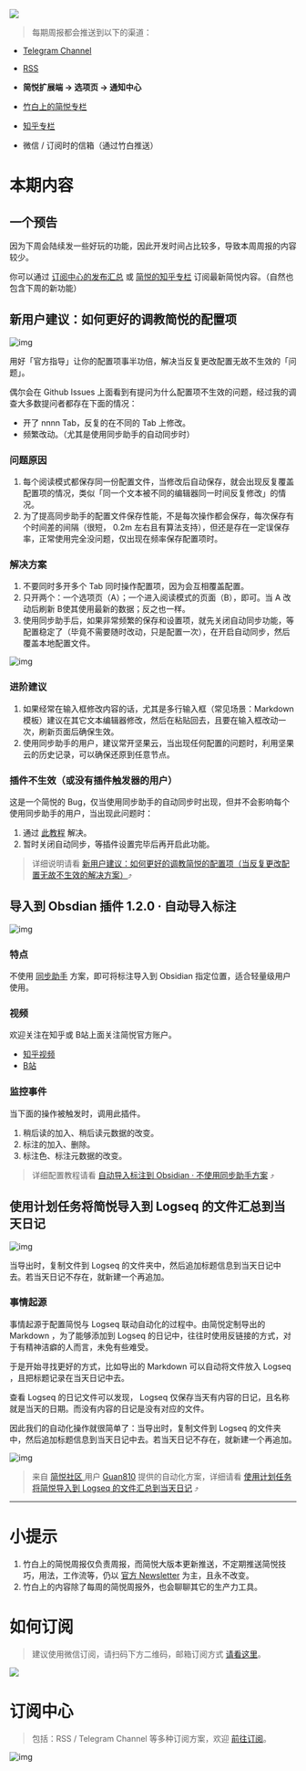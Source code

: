 ![](https://z3.ax1x.com/2021/11/25/oAVJSA.png)

> 每期周报都会推送到以下的渠道：

- [Telegram Channel](https://t.me/simpread/381)

- [RSS](https://rss.simpread.pro/feed)

- **简悦扩展端 → 选项页 → 通知中心**

- [竹白上的简悦专栏](https://simpread.zhubai.love)

- [知乎专栏](https://zhuanlan.zhihu.com/p/504186032)

- 微信 / 订阅时的信箱（通过竹白推送）

# 本期内容

## 一个预告

因为下周会陆续发一些好玩的功能，因此开发时间占比较多，导致本周周报的内容较少。

你可以通过 [订阅中心的发布汇总](https://simpread.pro/subscribe) 或 [简悦的知乎专栏](https://www.zhihu.com/column/kenshin) 订阅最新简悦内容。（自然也包含下周的新功能）

## 新用户建议：如何更好的调教简悦的配置项

![img](https://imgs.zhubai.love/9f63c1f004ea4073a5866aac75d5f411.png)

用好「官方指导」让你的配置项事半功倍，解决当反复更改配置无故不生效的「问题」。

偶尔会在 Github Issues 上面看到有提问为什么配置项不生效的问题，经过我的调查大多数提问者都存在下面的情况：

- 开了 nnnn Tab，反复的在不同的 Tab 上修改。
- 频繁改动。（尤其是使用同步助手的自动同步时）

### 问题原因

1. 每个阅读模式都保存同一份配置文件，当修改后自动保存，就会出现反复覆盖配置项的情况，类似「同一个文本被不同的编辑器同一时间反复修改」的情况。
2. 为了提高同步助手的配置文件保存性能，不是每次操作都会保存，每次保存有个时间差的间隔（很短， 0.2m 左右且有算法支持），但还是存在一定误保存率，正常使用完全没问题，仅出现在频率保存配置项时。

### 解决方案

1. 不要同时多开多个 Tab 同时操作配置项，因为会互相覆盖配置。
2. 只开两个：一个选项页（A）；一个进入阅读模式的页面（B），即可。当 A 改动后刷新 B使其使用最新的数据；反之也一样。
3. 使用同步助手后，如果非常频繁的保存和设置项，就先关闭自动同步功能，等配置稳定了（毕竟不需要随时改动，只是配置一次），在开启自动同步，然后覆盖本地配置文件。

![img](https://imgs.zhubai.love/c18f05aa90934ee9b4e9836e6968db58.png)

### 进阶建议

1. 如果经常在输入框修改内容的话，尤其是多行输入框（常见场景：Markdown 模板）建议在其它文本编辑器修改，然后在粘贴回去，且要在输入框改动一次，刷新页面后确保生效。
2. 使用同步助手的用户，建议常开坚果云，当出现任何配置的问题时，利用坚果云的历史记录，可以确保还原到任意节点。

### 插件不生效（或没有插件触发器的用户）

这是一个简悦的 Bug，仅当使用同步助手的自动同步时出现，但并不会影响每个使用同步助手的用户，当出现此问题时：

1. 通过 [此教程](https://github.com/Kenshin/simpread/discussions/2342) 解决。
2. 暂时关闭自动同步，等插件设置完毕后再开启此功能。

> 详细说明请看 [新用户建议：如何更好的调教简悦的配置项（当反复更改配置无故不生效的解决方案）](https://zhuanlan.zhihu.com/p/502321961)⤴️

## 导入到 Obsdian 插件 1.2.0 · 自动导入标注

![img](https://imgs.zhubai.love/f25a13fc44fd4b529a285c456f7ded35.png)

### 特点

不使用 [同步助手](http://ksria.com/simpread/docs/#/Sync?id=导出服务) 方案，即可将标注导入到 Obsidian 指定位置，适合轻量级用户使用。

### 视频

欢迎关注在知乎或 B站上面关注简悦官方账户。

- [知乎视频](https://www.zhihu.com/zvideo/1500058891551858688)
- [B站](https://www.bilibili.com/video/BV19i4y1U7jQ/)

### 监控事件

当下面的操作被触发时，调用此插件。

1. 稍后读的加入、稍后读元数据的改变。
2. 标注的加入、删除。
3. 标注色、标注元数据的改变。

> 详细配置教程请看 [自动导入标注到 Obsidian · 不使用同步助手方案](https://simpread.zhubai.love/posts/2128393555537739776) ⤴️

## 使用计划任务将简悦导入到 Logseq 的文件汇总到当天日记

![img](https://imgs.zhubai.love/a746f8f99bd245dd88bec22a956aa5a0.png)

当导出时，复制文件到 Logseq 的文件夹中，然后追加标题信息到当天日记中去。若当天日记不存在，就新建一个再追加。

### 事情起源

事情起源于配置简悦与 Logseq 联动自动化的过程中。由简悦定制导出的 Markdown ，为了能够添加到 Logseq 的日记中，往往时使用反链接的方式，对于有精神洁癖的人而言，未免有些难受。

于是开始寻找更好的方式，比如导出的 Markdown 可以自动将文件放入 Logseq ，且把标题记录在当天日记中去。

查看 Logseq 的日记文件可以发现， Logseq 仅保存当天有内容的日记，且名称就是当天的日期。而没有内容的日记是没有对应的文件。

因此我们的自动化操作就很简单了：当导出时，复制文件到 Logseq 的文件夹中，然后追加标题信息到当天日记中去。若当天日记不存在，就新建一个再追加。

![img](https://imgs.zhubai.love/252a66ff199b486aaa5e6130f1e4c348.png)

> 来自 [简悦社区 ](https://link.zhihu.com/?target=https%3A//t.me/simpread)用户 [Guan810](https://link.zhihu.com/?target=https%3A//github.com/Guan810) 提供的自动化方案，详细请看 [使用计划任务将简悦导入到 Logseq 的文件汇总到当天日记](https://zhuanlan.zhihu.com/p/501044205)  ⤴️

***

# 小提示

1. 竹白上的简悦周报仅负责周报，而简悦大版本更新推送，不定期推送简悦技巧，用法，工作流等，仍以 [官方 Newsletter](http://newsletter.simpread.pro/ ) 为主，且永不改变。
2. 竹白上的内容除了每周的简悦周报外，也会聊聊其它的生产力工具。

# 如何订阅

> 建议使用微信订阅，请扫码下方二维码，邮箱订阅方式 [请看这里](https://simpread.zhubai.love/)。

![](https://cdn.jsdelivr.net/gh/23784148/upload-images@main/simpered/notice/weekly@zhubai_small.png)

# 订阅中心

> 包括：RSS / Telegram Channel 等多种订阅方案，欢迎 [前往订阅](https://simpread.pro/subscribe)。

![img](https://imgs.zhubai.love/d0e806ddd44c42018b77780e3e0f1e64.png)